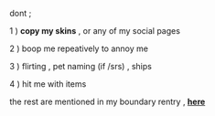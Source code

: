 dont ; 

1 ) **copy my skins** , or any of my social pages 

2 ) boop me repeatively to annoy me 

3 )  flirting , pet naming (if /srs) , ships

4 ) hit me with items 

the rest are mentioned in my boundary rentry , [**here**](https://rentry.co/bosptboundries)

